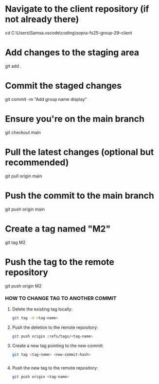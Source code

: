 # Navigate to the client repository (if not already there)

cd C:\Users\Samsa\.vscode\coding\sopra-fs25-group-29-client

# Add changes to the staging area

git add .

# Commit the staged changes

git commit -m "Add group name display"

# Ensure you're on the main branch

git checkout main

# Pull the latest changes (optional but recommended)

git pull origin main

# Push the commit to the main branch

git push origin main

# Create a tag named "M2"

git tag M2

# Push the tag to the remote repository

git push origin M2

### HOW TO CHANGE TAG TO ANOTHER COMMIT

1. Delete the existing tag locally:
   ```bash
   git tag -d <tag-name>
   ```
2. Push the deletion to the remote repository:
   ```bash
   git push origin :refs/tags/<tag-name>
   ```
3. Create a new tag pointing to the new commit:

   ```bash
   git tag <tag-name> <new-commit-hash>
   ```

   ```

   ```

4. Push the new tag to the remote repository:
   ```bash
   git push origin <tag-name>
   ```
